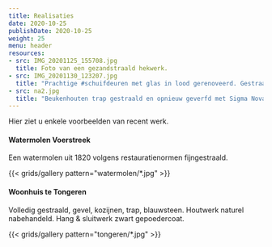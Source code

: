 ```yaml
---
title: Realisaties
date: 2020-10-25
publishDate: 2020-10-25
weight: 25
menu: header
resources:
- src: IMG_20201125_155708.jpg
  title: Foto van een gezandstraald hekwerk.
- src: IMG_20201130_123207.jpg
  title: "Prachtige #schuifdeuren met glas in lood gerenoveerd. Gestraald in ons bedrijf, slecht hout vervangen, opnieuw geverfd en teruggemonteerd."
- src: na2.jpg
  title: "Beukenhouten trap gestraald en opnieuw geverfd met Sigma Nova #traprenovatie"
---
```


Hier ziet u enkele voorbeelden van recent werk.

#### Watermolen Voerstreek

Een watermolen uit 1820 volgens restauratienormen fijngestraald.

{{< grids/gallery pattern="watermolen/*.jpg" >}}

#### Woonhuis te Tongeren

Volledig gestraald, gevel, kozijnen, trap, blauwsteen. Houtwerk naturel nabehandeld. Hang & sluitwerk zwart gepoedercoat.

{{< grids/gallery pattern="tongeren/*.jpg" >}}
